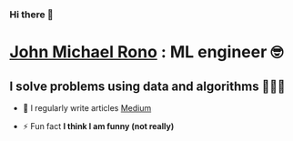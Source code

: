 ### Hi there 👋

# [John Michael Rono](https://jayem-11.github.io/johnmichaelrono.github.io/) : ML engineer 🤓



## I solve problems using data and algorithms 👨🏽‍💻

- 📝 I regularly write articles [Medium](https://medium.com/@johnmichaelrono/about)

- ⚡ Fun fact **I think I am funny (not really)**

